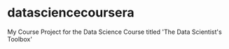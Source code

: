 # datasciencecoursera
My Course Project for the Data Science Course titled 'The Data Scientist's Toolbox'
